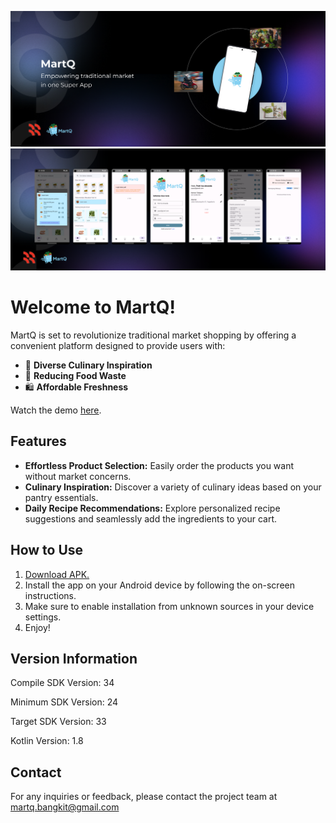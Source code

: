 ![MartQ Banner](MartQ[0].png)
![MartQ Banner](MartQ[1].png)

# Welcome to MartQ!
MartQ is set to revolutionize traditional market shopping by offering a convenient platform designed to provide users with:
- 🍲 **Diverse Culinary Inspiration**
- 🌽 **Reducing Food Waste**
- 🛍 **Affordable Freshness**

Watch the demo [here](https://drive.google.com/file/d/1vwcCY8AWuxdJw4w4amz6jp0VTM5q7l4L/view?usp=sharing).

## Features
- **Effortless Product Selection:** Easily order the products you want without market concerns.
- **Culinary Inspiration:** Discover a variety of culinary ideas based on your pantry essentials.
- **Daily Recipe Recommendations:** Explore personalized recipe suggestions and seamlessly add the ingredients to your cart.

## How to Use
1. [Download APK.](https://drive.google.com/file/d/1-hp4fzYQMPO2mxwsWlWecoaJnG34Mr8-/view?usp=sharing)
2. Install the app on your Android device by following the on-screen instructions.
3. Make sure to enable installation from unknown sources in your device settings.
4. Enjoy!

## Version Information
Compile SDK Version: 34

Minimum SDK Version: 24

Target SDK Version: 33

Kotlin Version: 1.8

## Contact
For any inquiries or feedback, please contact the project team at [martq.bangkit@gmail.com](mailto:martq.bangkit@gmail.com)
